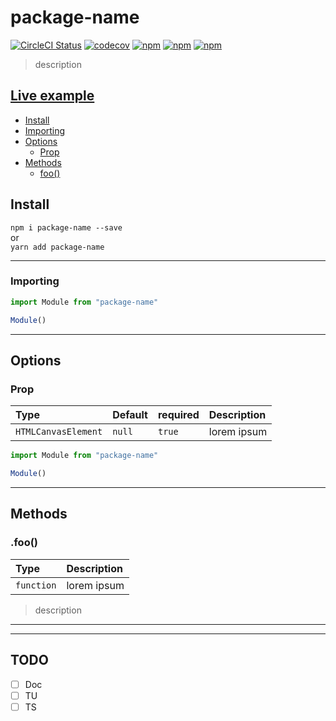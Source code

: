 # package-name

[![CircleCI Status](https://circleci.com/gh/Julien-Amblard/package-template.svg?style=shield&circle-token=:circle-token)](https://circleci.com/gh/Julien-Amblard/package-template)
[![codecov](https://codecov.io/gh/Julien-Amblard/package-template/branch/master/graph/badge.svg)](https://codecov.io/gh/Julien-Amblard/package-template)
[![npm](https://img.shields.io/npm/dt/package-template.svg?style=flat-square)](https://www.npmjs.com/package/package-template)
[![npm](https://img.shields.io/npm/v/package-template.svg?style=flat-square)](https://www.npmjs.com/package/package-template)
[![npm](https://img.shields.io/npm/l/package-template.svg?style=flat-square)](https://github.com/Julien-Amblard/package-template/blob/master/LICENSE)
  
> description

## [Live example](https://codepen.io/Capse/pen/gObOKGo)

- [Install](#install)
- [Importing](#Importing)
- [Options](#options)
  - [Prop](#prop)
- [Methods](#methods)
  - [foo()](#foo)
  
## Install <a id="install"></a>

`npm i package-name --save`  
or  
`yarn add package-name`  

---

### Importing <a id="importing"></a>

```js
import Module from "package-name"

Module()
```

---

## Options <a id="options"></a>  

### Prop <a id="prop"></a>  

| Type | Default | required | Description |
|:----|:----|:----|:----|
| `HTMLCanvasElement` | `null` | `true` | lorem ipsum |

```js
import Module from "package-name"

Module()
```

---

## Methods <a id="methods"></a>  

### .foo() <a id="foo"></a>  

| Type | Description |
|:----|:----|
| `function` | lorem ipsum |
> description

---
---

## TODO  

- [ ] Doc
- [ ] TU
- [ ] TS
